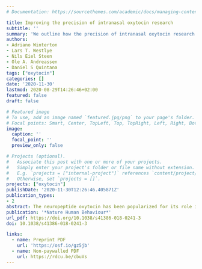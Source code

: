 ```yaml
---
# Documentation: https://sourcethemes.com/academic/docs/managing-content/

title: Improving the precision of intranasal oxytocin research
subtitle: ''
summary: 'We outline how the precision of intranasal oxytocin research can be improved by the complementary consideration of methodology, theory and reproducibility'
authors:
- Adriano Winterton
- Lars T. Westlye
- Nils Eiel Steen
- Ole A. Andreassen
- Daniel S Quintana
tags: ["oxytocin"]
categories: []
date: '2020-11-30'
lastmod: 2020-08-29T14:26:46+02:00
featured: false
draft: false

# Featured image
# To use, add an image named `featured.jpg/png` to your page's folder.
# Focal points: Smart, Center, TopLeft, Top, TopRight, Left, Right, BottomLeft, Bottom, BottomRight.
image:
  caption: ''
  focal_point: ''
  preview_only: false

# Projects (optional).
#   Associate this post with one or more of your projects.
#   Simply enter your project's folder or file name without extension.
#   E.g. `projects = ["internal-project"]` references `content/project/deep-learning/index.md`.
#   Otherwise, set `projects = []`.
projects: ["oxytocin"]
publishDate: '2020-11-30T12:26:46.405871Z'
publication_types:
- 2
abstract: The neuropeptide oxytocin has been popularized for its role in social behaviour and nominated as a candidate treatment for several psychiatric illnesses due to promising preclinical results. However, these results so far have failed to reliably translate from animal models to human research. In response, there have been justified calls to improve intranasal oxytocin delivery methodology in terms of verifying that intranasal administration increases central levels of oxytocin. Nonetheless, improved methodology needs to be coupled with a robust theory of the role of oxytocin in behaviour and physiology to ask meaningful research questions. Moreover, stringent methodology based on robust theory may yield interesting results, but such findings will have limited utility if they are not reproducible. We outline how the precision of intranasal oxytocin research can be improved by the complementary consideration of methodology, theory and reproducibility.
publication: '*Nature Human Behaviour*'
url_pdf: https://doi.org/10.1038/s41386-018-0241-3
doi: 10.1038/s41386-018-0241-3

links:
  - name: Preprint PDF
    url: 'https://osf.io/gz5jb'
  - name: Non-paywalled PDF
    url: https://rdcu.be/cbuVs
---
```

